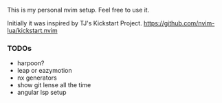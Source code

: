This is my personal nvim setup.
Feel free to use it.

Initially it was inspired by TJ's Kickstart Project.
https://github.com/nvim-lua/kickstart.nvim

### TODOs
- harpoon?
- leap or eazymotion
- nx generators
- show git lense all the time
- angular lsp setup

